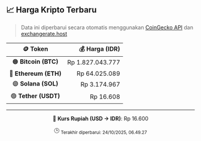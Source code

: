 

<!-- HARGA_KRIPTO -->
## 📈 Harga Kripto Terbaru

> Data ini diperbarui secara otomatis menggunakan [CoinGecko API](https://www.coingecko.com/) dan [exchangerate.host](https://exchangerate.host/)

<div align="center">

| 🪙 Token | 💰 Harga (IDR) |
|:------:|---------------:|
| 🟠 **Bitcoin (BTC)**   | Rp 1.827.043.777 |
| 🔵 **Ethereum (ETH)**  | Rp 64.025.089 |
| 🟣 **Solana (SOL)**    | Rp 3.174.967 |
| 🟢 **Tether (USDT)**   | Rp 16.608 |

---

💱 **Kurs Rupiah (USD → IDR)**: Rp 16.600

🕒 <sub>Terakhir diperbarui: 24/10/2025, 06.49.27</sub>

</div>
<!-- /HARGA_KRIPTO -->